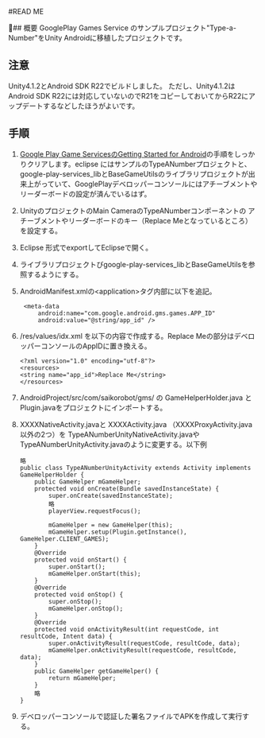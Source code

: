 #READ ME

## 概要
GooglePlay Games Service のサンプルプロジェクト"Type-a-Number"をUnity Androidに移植したプロジェクトです。

## 注意
Unity4.1.2とAndroid SDK R22でビルドしました。
ただし、Unity4.1.2はAndroid SDK R22には対応していないのでR21をコピーしておいてからR22にアップデートするなどしたほうがよいです。

##   手順
1. [Google Play Game ServicesのGetting Started for Android](https://developers.google.com/games/services/android/quickstart)の手順をしっかりクリアします。eclipse にはサンプルのTypeANumberプロジェクトと、google-play-services_libとBaseGameUtilsのライブラリプロジェクトが出来上がっていて、GooglePlayデベロッパーコンソールにはアチーブメントやリーダーボードの設定が済んでいるはず。
2. UnityのプロジェクトのMain CameraのTypeANumberコンポーネントの アチーブメントやリーダーボードのキー（Replace Meとなっているところ）を設定する。
3. Eclipse 形式でexportしてEclipseで開く。
4.  ライブラリプロジェクトびgoogle-play-services_libとBaseGameUtilsを参照するようにする。
5. AndroidManifest.xmlの&lt;application&gt;タグ内部に以下を追記。

        <meta-data
            android:name="com.google.android.gms.games.APP_ID"
            android:value="@string/app_id" />
6.  /res/values/idx.xml を以下の内容で作成する。Replace Meの部分はデベロッパーコンソールのAppIDに置き換える。

        <?xml version="1.0" encoding="utf-8"?> 
        <resources>   
        <string name="app_id">Replace Me</string> 
        </resources> 

7.  AndroidProject/src/com/saikorobot/gms/ の GameHelperHolder.java と Plugin.javaをプロジェクトにインポートする。
8.  XXXXNativeActivity.javaと XXXXActivity.java （XXXXProxyActivity.java以外の2つ）を TypeANumberUnityNativeActivity.javaやTypeANumberUnityActivity.javaのように変更する。以下例
        
        略
        public class TypeANumberUnityActivity extends Activity implements GameHelperHolder {
            public GameHelper mGameHelper;
            protected void onCreate(Bundle savedInstanceState) {
                super.onCreate(savedInstanceState);
                略
                playerView.requestFocus();

                mGameHelper = new GameHelper(this);
                mGameHelper.setup(Plugin.getInstance(), GameHelper.CLIENT_GAMES);
            }
            @Override
            protected void onStart() {
                super.onStart();
                mGameHelper.onStart(this);
            }
            @Override
            protected void onStop() {
                super.onStop();
                mGameHelper.onStop();
            }
            @Override
            protected void onActivityResult(int requestCode, int resultCode, Intent data) {
                super.onActivityResult(requestCode, resultCode, data);
                mGameHelper.onActivityResult(requestCode, resultCode, data);
            }
            public GameHelper getGameHelper() {
                return mGameHelper;
            }
            略
        }
        
9.  デベロッパーコンソールで認証した署名ファイルでAPKを作成して実行する。